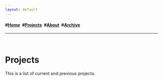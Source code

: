 ```yaml
---
layout: default
---
```

<h4>#<a href="/index">Home</a>&nbsp; #<a href="/projects">Projects</a>&nbsp; #<a href="/about">About</a>&nbsp; #<a href="/archive">Archive</a></h4>
<hr>
<div class="blurb">
	<br>
	<h1>Projects</h1>
	<p>This is a list of current and previous projects.</p>
</div>
